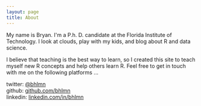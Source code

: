 ```yaml
---
layout: page
title: About
---
```


My name is Bryan. I'm a P.h. D. candidate at the Florida Institute of Technology. I look at clouds, play with my kids, and blog about R and data science.

I believe that teaching is the best way to learn, so I created this site to teach myself new R concepts and help others learn R. Feel free to get in touch with me on the following platforms ...

twitter: [@bhlmn](https://twitter.com/bhlmn)  
github: [github.com/bhlmn](https://github.com/bhlmn)  
linkedin: [linkedin.com/in/bhlmn](https://www.linkedin.com/in/bhlmn)
